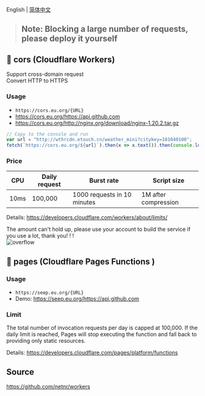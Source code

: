 ﻿English | [简体中文](README_zh-CN.md)

> ## Note: Blocking a large number of requests, please deploy it yourself

## 🧡 cors (Cloudflare Workers)
Support cross-domain request  
Convert HTTP to HTTPS

### Usage
- `https://cors.eu.org/{URL}`
- <https://cors.eu.org/https://api.github.com>
- <https://cors.eu.org/http://nginx.org/download/nginx-1.20.2.tar.gz>

```js
// Copy to the console and run
var url = "http://wthrcdn.etouch.cn/weather_mini?citykey=101040100";
fetch(`https://cors.eu.org/${url}`).then(x => x.text()).then(console.log)
```

### Price
CPU | Daily request | Burst rate | Script size
--- | --- | --- | ---
10ms | 100,000 | 1000 requests in 10 minutes | 1M after compression

Details: <https://developers.cloudflare.com/workers/about/limits/>

The amount can't hold up, please use your account to build the service if you use a lot, thank you! ! !  
![overflow](https://gs.zme.ink/2019/11/03/0752457693.png)

## 🧡 pages (Cloudflare Pages Functions )

### Usage
- `https://seep.eu.org/{URL}`
- Demo: <https://seep.eu.org/https://api.github.com>


### Limit
The total number of invocation requests per day is capped at 100,000. If the daily limit is reached, Pages will stop executing the function and fall back to providing only static resources.

Details: <https://developers.cloudflare.com/pages/platform/functions>

## Source
<https://github.com/netnr/workers>